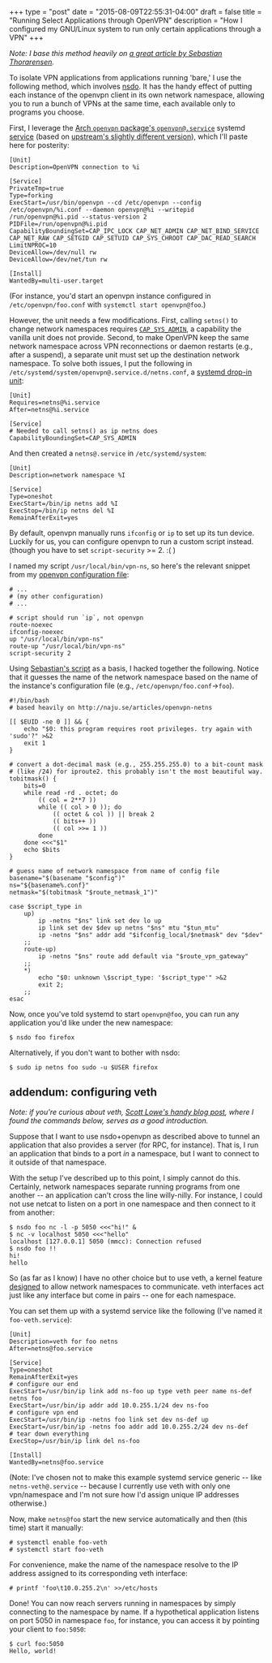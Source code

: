 +++
type = "post"
date = "2015-08-09T22:55:31-04:00"
draft = false
title = "Running Select Applications through OpenVPN"
description = "How I configured my GNU/Linux system to run only certain applications through a VPN"
+++

*Note: I base this method heavily on [a great article by Sebastian
Thorarensen][1].*

To isolate VPN applications from applications running 'bare,' I use the
following method, which involves [nsdo][10]. It has the handy effect of
putting each instance of the openvpn client in its own network
namespace, allowing you to run a bunch of VPNs at the same time, each
available only to programs you choose.

First, I leverage the [Arch `openvpn` package's `openvpn@.service`][2]
systemd [service][3] (based on [upstream's slightly different
version][7]), which I'll paste here for posterity:

    [Unit]
    Description=OpenVPN connection to %i

    [Service]
    PrivateTmp=true
    Type=forking
    ExecStart=/usr/bin/openvpn --cd /etc/openvpn --config /etc/openvpn/%i.conf --daemon openvpn@%i --writepid /run/openvpn@%i.pid --status-version 2
    PIDFile=/run/openvpn@%i.pid
    CapabilityBoundingSet=CAP_IPC_LOCK CAP_NET_ADMIN CAP_NET_BIND_SERVICE CAP_NET_RAW CAP_SETGID CAP_SETUID CAP_SYS_CHROOT CAP_DAC_READ_SEARCH
    LimitNPROC=10
    DeviceAllow=/dev/null rw
    DeviceAllow=/dev/net/tun rw

    [Install]
    WantedBy=multi-user.target


(For instance, you'd start an openvpn instance configured in
`/etc/openvpn/foo.conf` with `systemctl start openvpn@foo`.)

However, the unit needs a few modifications. First, calling `setns()` to
change network namespaces requires [`CAP_SYS_ADMIN`][8], a capability
the vanilla unit does not provide. Second, to make OpenVPN keep the same
network namespace across VPN reconnections or daemon restarts (e.g.,
after a suspend), a separate unit must set up the destination network
namespace. To solve both issues, I put the following in
`/etc/systemd/system/openvpn@.service.d/netns.conf`, a [systemd drop-in
unit][9]:

    [Unit]
    Requires=netns@%i.service
    After=netns@%i.service

    [Service]
    # Needed to call setns() as ip netns does
    CapabilityBoundingSet=CAP_SYS_ADMIN

And then created a `netns@.service` in `/etc/systemd/system`:

    [Unit]
    Description=network namespace %I

    [Service]
    Type=oneshot
    ExecStart=/bin/ip netns add %I
    ExecStop=/bin/ip netns del %I
    RemainAfterExit=yes

By default, openvpn manually runs `ifconfig` or `ip` to set up its tun
device. Luckily for us, you can configure openvpn to run a custom script
instead. (though you have to set `script-security` >= 2. :( )

I named my script `/usr/local/bin/vpn-ns`, so here's the relevant snippet
from my [openvpn configuration file][4]:

    # ...
    # (my other configuration)
    # ...

    # script should run `ip`, not openvpn
    route-noexec
    ifconfig-noexec
    up "/usr/local/bin/vpn-ns"
    route-up "/usr/local/bin/vpn-ns"
    script-security 2

Using [Sebastian's script][1] as a basis, I hacked together the
following. Notice that it guesses the name of the network namespace
based on the name of the instance's configuration file (e.g.,
`/etc/openvpn/foo.conf`→`foo`).

    #!/bin/bash
    # based heavily on http://naju.se/articles/openvpn-netns

    [[ $EUID -ne 0 ]] && {
        echo "$0: this program requires root privileges. try again with 'sudo'?" >&2
        exit 1
    }

    # convert a dot-decimal mask (e.g., 255.255.255.0) to a bit-count mask
    # (like /24) for iproute2. this probably isn't the most beautiful way.
    tobitmask() {
        bits=0
        while read -rd . octet; do
            (( col = 2**7 ))
            while (( col > 0 )); do
                (( octet & col )) || break 2
                (( bits++ ))
                (( col >>= 1 ))
            done
        done <<<"$1"
        echo $bits
    }

    # guess name of network namespace from name of config file
    basename="$(basename "$config")"
    ns="${basename%.conf}"
    netmask="$(tobitmask "$route_netmask_1")"

    case $script_type in
        up)
            ip -netns "$ns" link set dev lo up
            ip link set dev $dev up netns "$ns" mtu "$tun_mtu"
            ip -netns "$ns" addr add "$ifconfig_local/$netmask" dev "$dev"
        ;;
        route-up)
            ip -netns "$ns" route add default via "$route_vpn_gateway"
        ;;
        *)
            echo "$0: unknown \$script_type: '$script_type'" >&2
            exit 2;
        ;;
    esac

Now, once you've told systemd to start `openvpn@foo`, you can run any
application you'd like under the new namespace:

    $ nsdo foo firefox

Alternatively, if you don't want to bother with nsdo:

    $ sudo ip netns foo sudo -u $USER firefox

addendum: configuring veth
--------------------------
*Note: if you're curious about veth, [Scott Lowe's handy blog post][5],
where I found the commands below, serves as a good introduction.*

Suppose that I want to use nsdo+openvpn as described above to tunnel an
application that also provides a server (for RPC, for instance). That
is, I run an application that binds to a port *in* a namespace, but I
want to connect to it outside of that namespace.

With the setup I've described up to this point, I simply cannot do this.
Certainly, network namespaces separate running programs from one another
-- an application can't cross the line willy-nilly. For instance, I
could not use netcat to listen on a port in one namespace and then
connect to it from another:

    $ nsdo foo nc -l -p 5050 <<<"hi!" &
    $ nc -v localhost 5050 <<<"hello"
    localhost [127.0.0.1] 5050 (mmcc): Connection refused
    $ nsdo foo !!
    hi!
    hello

So (as far as I know) I have no other choice but to use veth, a kernel
feature [designed][6] to allow network namespaces to communicate. veth
interfaces act just like any interface but come in pairs -- one for each
namespace.

You can set them up with a systemd service like the following (I've
named it `foo-veth.service`):

    [Unit]
    Description=veth for foo netns
    After=netns@foo.service

    [Service]
    Type=oneshot
    RemainAfterExit=yes
    # configure our end
    ExecStart=/usr/bin/ip link add ns-foo up type veth peer name ns-def netns foo
    ExecStart=/usr/bin/ip addr add 10.0.255.1/24 dev ns-foo
    # configure vpn end
    ExecStart=/usr/bin/ip -netns foo link set dev ns-def up
    ExecStart=/usr/bin/ip -netns foo addr add 10.0.255.2/24 dev ns-def
    # tear down everything
    ExecStop=/usr/bin/ip link del ns-foo

    [Install]
    WantedBy=netns@foo.service

(Note: I've chosen not to make this example systemd service generic --
like `netns-veth@.service` -- because I currently use veth with only one
vpn/namespace and I'm not sure how I'd assign unique IP addresses
otherwise.)

Now, make `netns@foo` start the new service automatically and then (this
time) start it manually:

    # systemctl enable foo-veth
    # systemctl start foo-veth

For convenience, make the name of the namespace resolve to the IP
address assigned to its corresponding veth interface:

    # printf 'foo\t10.0.255.2\n' >>/etc/hosts

Done! You can now reach servers running in namespaces by simply
connecting to the namespace by name. If a hypothetical application
listens on port 5050 in namespace `foo`, for instance, you can access it
by pointing your client to `foo:5050`:

    $ curl foo:5050
    Hello, world!

[1]: http://naju.se/articles/openvpn-netns
[2]: https://projects.archlinux.org/svntogit/packages.git/tree/trunk/openvpn@.service?h=packages/openvpn
[3]: http://www.freedesktop.org/software/systemd/man/systemd.service.html
[4]: https://community.openvpn.net/openvpn/wiki/Openvpn23ManPage
[5]: http://blog.scottlowe.org/2013/09/04/introducing-linux-network-namespaces/
[6]: https://git.kernel.org/cgit/linux/kernel/git/torvalds/linux.git/commit/?id=e314dbdc1c0dc6a548ecf0afce28ecfd538ff568
[7]: https://github.com/OpenVPN/openvpn/blob/master/distro/systemd/openvpn-client%40.service
[8]: http://manpages.ubuntu.com/manpages/xenial/en/man7/capabilities.7.html
[9]: https://www.freedesktop.org/software/systemd/man/systemd.unit.html
[10]: https://code.austinjadams.com/nsdo
